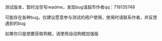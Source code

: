 测试版本，暂时没空写readme，发现bug请超市作者qq：718135749

可能存在各种bug，仅建议愿意参与测试的用户使用，使用时请联系作者，并反馈遇到的bug

如果你只是想要获取狗粮，请使用自动狗粮加强版

